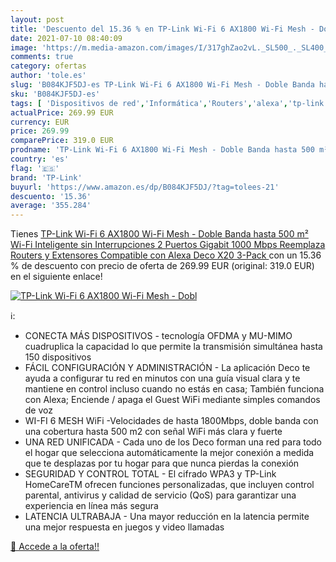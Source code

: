 ```yaml
---
layout: post
title: 'Descuento del 15.36 % en TP-Link Wi-Fi 6 AX1800 Wi-Fi Mesh - Dobl'
date: 2021-07-10 08:40:09
image: 'https://m.media-amazon.com/images/I/317ghZao2vL._SL500_._SL400_.jpg'
comments: true
category: ofertas
author: 'tole.es'
slug: 'B084KJF5DJ-es TP-Link Wi-Fi 6 AX1800 Wi-Fi Mesh - Doble Banda hasta 500...'
sku: 'B084KJF5DJ-es'
tags: [ 'Dispositivos de red','Informática','Routers','alexa','tp-link', ]
actualPrice: 269.99 EUR
currency: EUR
price: 269.99
comparePrice: 319.0 EUR
prodname: 'TP-Link Wi-Fi 6 AX1800 Wi-Fi Mesh - Doble Banda hasta 500 m²  Wi-Fi Inteligente sin Interrupciones  2 Puertos Gigabit 1000 Mbps  Reemplaza Routers y Extensores  Compatible con Alexa  Deco X20 3-Pack '
country: 'es'
flag: '🇪🇸'
brand: 'TP-Link'
buyurl: 'https://www.amazon.es/dp/B084KJF5DJ/?tag=tolees-21'
descuento: '15.36'
average: '355.284'
---
```


Tienes [TP-Link Wi-Fi 6 AX1800 Wi-Fi Mesh - Doble Banda hasta 500 m²  Wi-Fi Inteligente sin Interrupciones  2 Puertos Gigabit 1000 Mbps  Reemplaza Routers y Extensores  Compatible con Alexa  Deco X20 3-Pack ](https://www.amazon.es/dp/B084KJF5DJ/?tag=tolees-21) con un 15.36 % de descuento con precio de oferta de 269.99 EUR (original: 319.0 EUR) en el siguiente enlace!

[![TP-Link Wi-Fi 6 AX1800 Wi-Fi Mesh - Dobl](https://m.media-amazon.com/images/I/317ghZao2vL._SL500_._SL400_.jpg)](https://www.amazon.es/dp/B084KJF5DJ/?tag=tolees-21)

ℹ️:

- CONECTA MÁS DISPOSITIVOS - tecnología OFDMA y MU-MIMO cuadruplica la capacidad lo que permite la transmisión simultánea hasta 150 dispositivos
- FÁCIL CONFIGURACIÓN Y ADMINISTRACIÓN - La aplicación Deco te ayuda a configurar tu red en minutos con una guía visual clara y te mantiene en control incluso cuando no estás en casa; También funciona con Alexa; Enciende / apaga el Guest WiFi mediante simples comandos de voz
- WI-FI 6 MESH WiFi -Velocidades de hasta 1800Mbps, doble banda con una cobertura hasta 500 m2 con señal WiFi más clara y fuerte
- UNA RED UNIFICADA - Cada uno de los Deco forman una red para todo el hogar que selecciona automáticamente la mejor conexión a medida que te desplazas por tu hogar para que nunca pierdas la conexión
- SEGURIDAD Y CONTROL TOTAL - El cifrado WPA3 y TP-Link HomeCareTM ofrecen funciones personalizadas, que incluyen control parental, antivirus y calidad de servicio (QoS) para garantizar una experiencia en línea más segura
- LATENCIA ULTRABAJA - Una mayor reducción en la latencia permite una mejor respuesta en juegos y video llamadas

[🛒 Accede a la oferta!!](https://www.amazon.es/dp/B084KJF5DJ/?tag=tolees-21)
